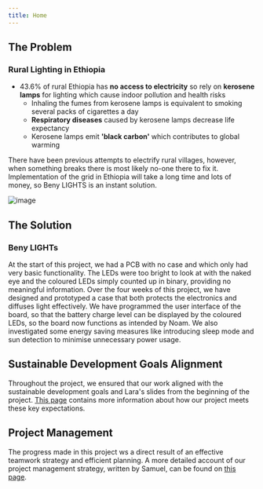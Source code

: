 ```yaml
---
title: Home
---
```


## The Problem
### Rural Lighting in Ethiopia

- 43.6% of rural Ethiopia has **no access to electricity** so rely on **kerosene lamps** for lighting which cause indoor pollution and health risks
    - Inhaling the fumes from kerosene lamps is equivalent to smoking several packs of cigarettes a day
    - **Respiratory diseases** caused by kerosene lamps decrease life expectancy
    - Kerosene lamps emit **'black carbon'** which contributes to global warming

There have been previous attempts to electrify rural villages, however, when something breaks there is most likely no-one there to fix it. Implementation of the grid in Ethiopia will take a long time and lots of money, so Beny LIGHTS is an instant solution.  

![image](https://github.com/user-attachments/assets/3b06d896-e149-4e94-9823-e3d4eb6bb85f)

## The Solution
### Beny LIGHTs

At the start of this project, we had a PCB with no case and which only had very basic functionality. The LEDs were too bright to look at with the naked eye and the coloured LEDs simply counted up in binary, providing no meaningful information. Over the four weeks of this project, we have designed and prototyped a case that both protects the electronics and diffuses light effectively. We have programmed the user interface of the board, so that the battery charge level can be displayed by the coloured LEDs, so the board now functions as intended by Noam. We also investigated some energy saving measures like introducing sleep mode and sun detection to minimise unnecessary power usage.

## Sustainable Development Goals Alignment

Throughout the project, we ensured that our work aligned with the sustainable development goals and Lara's slides from the beginning of the project. [This page](reflective_discussion.md) contains more information about how our project meets these key expectations. 

## Project Management

The progress made in this project ws a direct result of an effective teamwork strategy and efficient planning. A more detailed account of our project management strategy, written by Samuel, can be found on [this page](project_management.md).  

